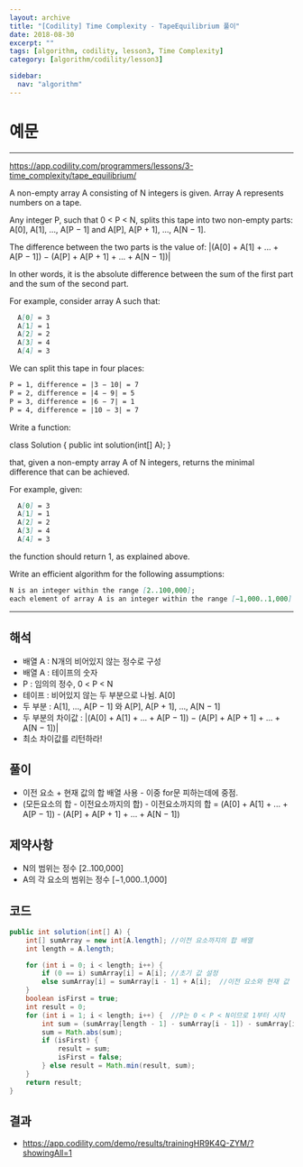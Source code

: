 ```yaml
---
layout: archive
title: "[Codility] Time Complexity - TapeEquilibrium 풀이"
date: 2018-08-30
excerpt: ""
tags: [algorithm, codility, lesson3, Time Complexity]
category: [algorithm/codility/lesson3]

sidebar:
  nav: "algorithm"
---
```


# 예문

* * *

<https://app.codility.com/programmers/lessons/3-time_complexity/tape_equilibrium/>

A non-empty array A consisting of N integers is given. Array A represents numbers on a tape.

Any integer P, such that 0 < P < N, splits this tape into two non-empty parts: A[0], A[1], ..., A[P − 1] and A[P], A[P + 1], ..., A[N − 1].

The difference between the two parts is the value of: |(A[0] + A[1] + ... + A[P − 1]) − (A[P] + A[P + 1] + ... + A[N − 1])|

In other words, it is the absolute difference between the sum of the first part and the sum of the second part.

For example, consider array A such that:

``` markdown
  A[0] = 3
  A[1] = 1
  A[2] = 2
  A[3] = 4
  A[4] = 3
```

We can split this tape in four places:

``` markdown
P = 1, difference = |3 − 10| = 7
P = 2, difference = |4 − 9| = 5
P = 3, difference = |6 − 7| = 1
P = 4, difference = |10 − 3| = 7
```

Write a function:

class Solution { public int solution(int[] A); }

that, given a non-empty array A of N integers, returns the minimal difference that can be achieved.

For example, given:

``` markdown
  A[0] = 3
  A[1] = 1
  A[2] = 2
  A[3] = 4
  A[4] = 3
```

the function should return 1, as explained above.

Write an efficient algorithm for the following assumptions:

``` markdown
N is an integer within the range [2..100,000];
each element of array A is an integer within the range [−1,000..1,000].
```

* * *

## 해석

* 배열 A : N개의 비어있지 않는 정수로 구성
* 배열 A : 테이프의 숫자
* P : 임의의 정수, 0 < P < N
* 테이프 : 비어있지 않는 두 부분으로 나뉨. A[0]
* 두 부분 : A[1], ..., A[P − 1] 와 A[P], A[P + 1], ..., A[N − 1]
* 두 부분의 차이값 : |(A[0] + A[1] + ... + A[P − 1]) − (A[P] + A[P + 1] + ... + A[N − 1])|
* 최소 차이값를 리턴하라!

## 풀이

* 이전 요소 + 현재 값의 합 배열 사용 - 이중 for문 피하는데에 중점.
* (모든요소의 합 - 이전요소까지의 합) - 이전요소까지의 합 = (A[0] + A[1] + ... + A[P − 1]) - (A[P] + A[P + 1] + ... + A[N − 1])

## 제약사항

* N의 범위는 정수 [2..100,000]
* A의 각 요소의 범위는 정수 [−1,000..1,000]

## 코드

``` java
public int solution(int[] A) {
    int[] sumArray = new int[A.length]; //이전 요소까지의 합 배열
    int length = A.length;

    for (int i = 0; i < length; i++) {
        if (0 == i) sumArray[i] = A[i]; //초기 값 설정
        else sumArray[i] = sumArray[i - 1] + A[i];  //이전 요소와 현재 값 더함.
    }
    boolean isFirst = true;
    int result = 0;
    for (int i = 1; i < length; i++) {  //P는 0 < P < N이므로 1부터 시작
        int sum = (sumArray[length - 1] - sumArray[i - 1]) - sumArray[i - 1];
        sum = Math.abs(sum);
        if (isFirst) {
            result = sum;
            isFirst = false;
        } else result = Math.min(result, sum);
    }
    return result;
}
```

## 결과

* <https://app.codility.com/demo/results/trainingHR9K4Q-ZYM/?showingAll=1>